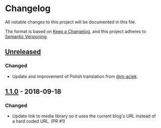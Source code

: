 # Changelog
All notable changes to this project will be documented in this file.

The format is based on [Keep a Changelog](https://keepachangelog.com/en/1.0.0/),
and this project adheres to [Semantic Versioning](https://semver.org/spec/v2.0.0.html).

## [Unreleased]
### Changed
- Update and improvement of Polish translation from [@m-aciek](https://github.com/m-aciek).

## [1.1.0] - 2018-09-18
### Changed
- Update link to media library so it uses the current blog's URL instead of a hard coded URL. (PR #1)

[Unreleased]: https://github.com/uoe-dlam/image-attribution-tagger/compare/v1.1.0...HEAD
[1.1.0]: https://github.com/uoe-dlam/image-attribution-tagger/compare/v1.0.0...v1.1.0
